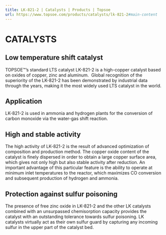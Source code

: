 ```yaml
---
title: LK-821-2 | Catalysts | Products | Topsoe
url: https://www.topsoe.com/products/catalysts/lk-821-2#main-content
---
```


# CATALYSTS

## Low temperature shift catalyst

TOPSOE™’s standard LTS catalyst LK-821-2 is a high-copper catalyst based on oxides of copper, zinc and aluminum.  Global recognition of the superiority of the LK-821-2 has been demonstrated by industrial data through the years, making it the most widely used LTS catalyst in the world.

## Application

LK-821-2 is used in ammonia and hydrogen plants for the conversion of carbon monoxide via the water-gas shift reaction.

## High and stable activity

The high activity of LK-821-2 is the result of advanced optimization of composition and production method. The copper oxide content of the catalyst is finely dispersed in order to obtain a large copper surface area, which gives not only high but also stable activity after reduction. An important advantage of this particular feature is the ability to operate at minimum inlet temperatures to the reactor, which maximizes CO conversion and subsequent production of hydrogen and ammonia.

## Protection against sulfur poisoning

The presence of free zinc oxide in LK-821-2 and the other LK catalysts combined with an unsurpassed chemisorption capacity provides the catalyst with an outstanding tolerance towards sulfur poisoning. LK catalysts virtually act as their own sulfur guard by capturing any incoming sulfur in the upper part of the catalyst bed.